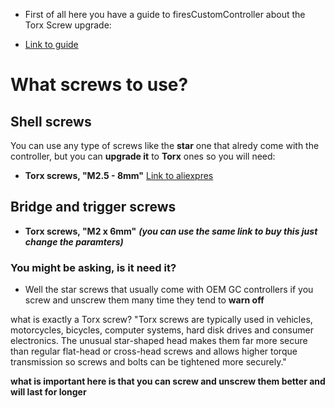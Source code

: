 * First of all here you have a guide to firesCustomController about the Torx Screw upgrade:
- [Link to guide](https://firescc.com/mod-guides#/torx-screw-upgrade)

# What screws to use?
## Shell screws
You can use any type of screws like the **star** one that alredy come with the controller, but you can **upgrade it** to **Torx** ones
so you will need:

* **Torx screws, "M2.5 - 8mm"**
[Link to aliexpres](https://es.aliexpress.com/item/1005004611750289.html?spm=a2g0o.productlist.main.3.40da48a3waGu6y&algo_pvid=29773236-67a3-40bf-8209-874b49391e95&aem_p4p_detail=202402270546361391298417432000001254884&algo_exp_id=29773236-67a3-40bf-8209-874b49391e95-1&pdp_npi=4%40dis%21EUR%213.26%212.61%21%21%213.46%212.77%21%40211b617b17090415959715446ed49f%2112000029832052842%21sea%21ES%214541227365%21&curPageLogUid=jUwltWJodWex&utparam-url=scene%3Asearch%7Cquery_from%3A&search_p4p_id=202402270546361391298417432000001254884_2)

## Bridge and trigger screws

* **Torx screws, "M2 x 6mm"** ***(you can use the same link to buy this just change the paramters)***


### You might be asking, is it need it?
- Well the star screws that usually come with OEM GC controllers if you screw and unscrew them many time they tend to **warn off**

what is exactly a Torx screw?
"Torx screws are typically used in vehicles, motorcycles, bicycles, computer systems, hard disk drives and consumer electronics. The unusual star-shaped head makes them far more secure than regular flat-head or cross-head screws and allows higher torque transmission so screws and bolts can be tightened more securely."

**what is important here is that you can screw and unscrew them better and will last for longer**
